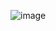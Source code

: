 ![image](https://github.com/Gokilavani26/Leather_Material_Management/assets/88823054/46d53870-28e1-40d8-8d4f-4f954113e803)
